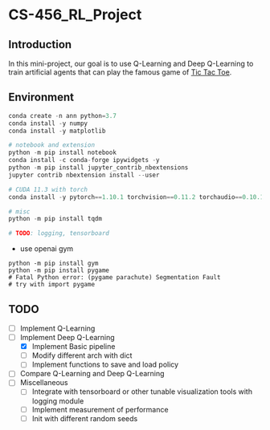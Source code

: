# CS-456_RL_Project

## Introduction

In this mini-project, our goal is to use Q-Learning and Deep Q-Learning to train artificial agents that can play the famous game of [Tic Tac Toe](https://en.wikipedia.org/wiki/Tic-tac-toe).

## Environment

```python
conda create -n ann python=3.7
conda install -y numpy
conda install -y matplotlib

# notebook and extension
python -m pip install notebook
conda install -c conda-forge ipywidgets -y
python -m pip install jupyter_contrib_nbextensions
jupyter contrib nbextension install --user

# CUDA 11.3 with torch
conda install -y pytorch==1.10.1 torchvision==0.11.2 torchaudio==0.10.1 cudatoolkit=11.3 -c pytorch -c conda-forge

# misc
python -m pip install tqdm

# TODO: logging, tensorboard
```

- use openai gym

```shell
python -m pip install gym
python -m pip install pygame
# Fatal Python error: (pygame parachute) Segmentation Fault
# try with import pygame
```

## TODO

- [ ] Implement Q-Learning
- [ ] Implement Deep Q-Learning
  - [x] Implement Basic pipeline
  - [ ] Modify different arch with dict
  - [ ] Implement functions to save and load policy
- [ ] Compare Q-Learning and Deep Q-Learning
- [ ] Miscellaneous
  - [ ] Integrate with tensorboard or other tunable visualization tools with logging module
  - [ ] Implement measurement of performance
  - [ ] Init with different random seeds
